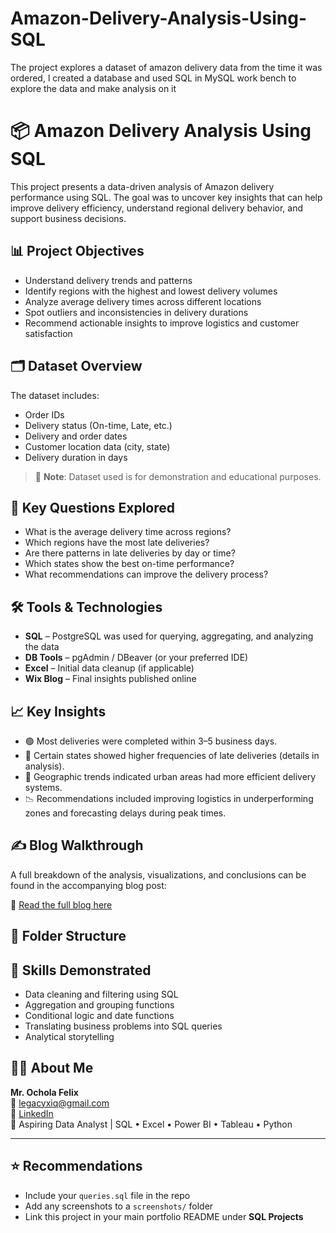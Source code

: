 # Amazon-Delivery-Analysis-Using-SQL
The project explores a dataset of amazon delivery data from the time it was ordered, l created a database and used SQL in MySQL work bench to explore the data and make analysis on it 
# 📦 Amazon Delivery Analysis Using SQL

This project presents a data-driven analysis of Amazon delivery performance using SQL. The goal was to uncover key insights that can help improve delivery efficiency, understand regional delivery behavior, and support business decisions.

## 📊 Project Objectives

- Understand delivery trends and patterns
- Identify regions with the highest and lowest delivery volumes
- Analyze average delivery times across different locations
- Spot outliers and inconsistencies in delivery durations
- Recommend actionable insights to improve logistics and customer satisfaction

## 🗂️ Dataset Overview

The dataset includes:
- Order IDs
- Delivery status (On-time, Late, etc.)
- Delivery and order dates
- Customer location data (city, state)
- Delivery duration in days

> 📌 **Note**: Dataset used is for demonstration and educational purposes.

## 🧠 Key Questions Explored

- What is the average delivery time across regions?
- Which regions have the most late deliveries?
- Are there patterns in late deliveries by day or time?
- Which states show the best on-time performance?
- What recommendations can improve the delivery process?

## 🛠️ Tools & Technologies

- **SQL** – PostgreSQL was used for querying, aggregating, and analyzing the data
- **DB Tools** – pgAdmin / DBeaver (or your preferred IDE)
- **Excel** – Initial data cleanup (if applicable)
- **Wix Blog** – Final insights published online

## 📈 Key Insights

- 🟢 Most deliveries were completed within 3–5 business days.
- 🔴 Certain states showed higher frequencies of late deliveries (details in analysis).
- 📍 Geographic trends indicated urban areas had more efficient delivery systems.
- 📉 Recommendations included improving logistics in underperforming zones and forecasting delays during peak times.

## ✍️ Blog Walkthrough

A full breakdown of the analysis, visualizations, and conclusions can be found in the accompanying blog post:

🔗 [Read the full blog here](https://felixochola.wixsite.com/ochola-felix/post/amazon-delivery-analysis-using-sql)

## 📁 Folder Structure

## 🧠 Skills Demonstrated

- Data cleaning and filtering using SQL
- Aggregation and grouping functions
- Conditional logic and date functions
- Translating business problems into SQL queries
- Analytical storytelling

## 🧑‍💼 About Me

**Mr. Ochola Felix**  
📧 legacyxiq@gmail.com  
🔗 [LinkedIn](https://www.linkedin.com/in/ochola-felix)  
🎯 Aspiring Data Analyst | SQL • Excel • Power BI • Tableau • Python  

---

## ⭐ Recommendations

- Include your `queries.sql` file in the repo
- Add any screenshots to a `screenshots/` folder
- Link this project in your main portfolio README under **SQL Projects**



